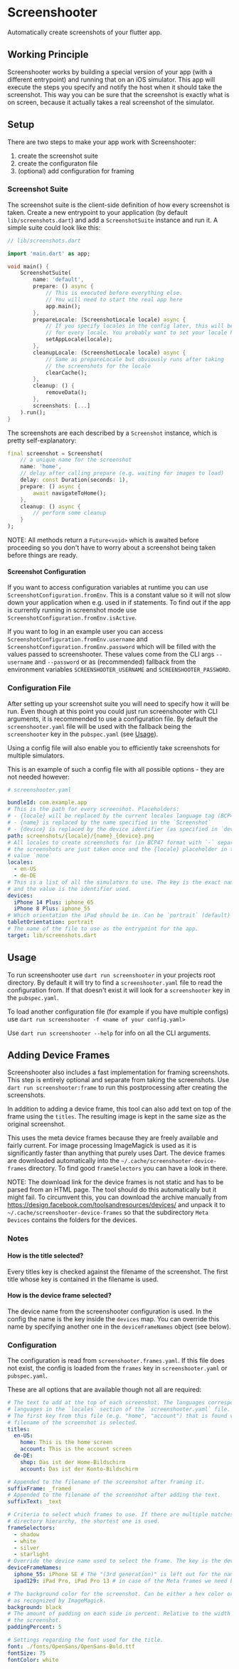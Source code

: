 # Screenshooter

Automatically create screenshots of your flutter app.

## Working Principle

Screenshooter works by building a special version of your app (with a different entrypoint) and running that on an iOS simulator. This app will execute the steps you specify and notify the host when it should take the screenshot. This way you can be sure that the screenshot is exactly what is on screen, because it actually takes a real screenshot of the simulator.

## Setup

There are two steps to make your app work with Screenshooter:

1. create the screenshot suite
2. create the configuraton file
3. (optional) add configuration for framing

### Screenshot Suite

The screenshot suite is the client-side definition of how every screenshot is taken. Create a new entrypoint to your application (by default `lib/screenshots.dart`) and add a `ScreenshotSuite` instance and run it. A simple suite could look like this:

```dart
// lib/screenshots.dart

import 'main.dart' as app;

void main() {
    ScreenshotSuite(
        name: 'default',
        prepare: () async {
            // This is executed before everything else.
            // You will need to start the real app here
            app.main();
        },
        prepareLocale: (ScreenshotLocale locale) async {
            // If you specify locales in the config later, this will be called
            // for every locale. You probably want to set your locale here
            setAppLocale(locale); 
        },
        cleanupLocale: (ScreenshotLocale locale) async {
            // Same as prepareLocale but obviously runs after taking 
            // the screenshots for the locale
            clearCache();
        },
        cleanup: () {
            removeData();
        },
        screenshots: [...]
    ).run();
}
```

The screenshots are each described by a `Screenshot` instance, which is pretty self-explanatory:

```dart
final screenshot = Screenshot(
    // a unique name for the screenshot
    name: 'home',
    // delay after calling prepare (e.g. waiting for images to load)
    delay: const Duration(seconds: 1),
    prepare: () async {
        await navigateToHome();
    },
    cleanup: () async {
        // perform some cleanup
    }
);
```

NOTE: All methods return a `Future<void>` which is awaited before proceeding so you don't have to worry about a screenshot being taken before things are ready.

#### Screenshot Configuration

If you want to access configuration variables at runtime you can use `ScreenshotConfiguration.fromEnv`. This is a constant value so it will not slow down your application when e.g. used in if statements.
To find out if the app is currently running in screenshot mode use `ScreenshotConfiguration.fromEnv.isActive`.

If you want to log in an example user you can access `ScreenshotConfiguration.fromEnv.username` and `ScreenshotConfiguration.fromEnv.password` which will be filled with the values passed to screenshooter. These values come from the CLI args `--username` and `--password` or as (recommended) fallback from the environment variables `SCREENSHOOTER_USERNAME` and `SCREENSHOOTER_PASSWORD`.

### Configuration File

After setting up your screenshot suite you will need to specify how it will be run. Even though at this point you could just run screenshooter with CLI arguments, it is recommended to use a configuration file. By default the `screenshooter.yaml` file will be used with the fallback being the `screenshooter` key in the `pubspec.yaml` (see [Usage](#usage)).

Using a config file will also enable you to efficiently take screenshots for multiple simulators.

This is an example of such a config file with all possible options - they are not needed however:

```yaml
# screenshooter.yaml

bundleId: com.example.app
# This is the path for every screenshot. Placeholders:
# - {locale} will be replaced by the current locales language tag (BCP47)
# - {name} is replaced by the name specified in the `Screenshot`
# - {device} is replaced by the device identifier (as specified in `devices`)
path: screenshots/{locale}/{name}_{device}.png
# All locales to create screenshots for (in BCP47 format with `-` separators). If you omit this
# the screenshots are just taken once and the {locale} placeholder in the `path` will have the
# value `none`
locales:
  - en-US
  - de-DE
# This is a list of all the simulators to use. The key is the exact name of the iOS Simulator
# and the value is the identifier used.
devices:
  iPhone 14 Plus: iphone_65
  iPhone 8 Plus: iphone_55
# Which orientation the iPad should be in. Can be `portrait` (default) or `landscape`.
tabletOrientation: portrait
# The name of the file to use as the entrypoint for the app.
target: lib/screenshots.dart
```

## Usage

To run screenshooter use `dart run screenshooter` in your projects root directory. By default it will try to find a `screenshooter.yaml` file to read the configuration from. If that doesn't exist it will look for a `screenshooter` key in the `pubspec.yaml`.

To load another configuration file (for example if you have multiple configs) use `dart run screenshooter -f <name of your config.yaml>`

Use `dart run screenshooter --help` for info on all the CLI arguments.

## Adding Device Frames

Screenshooter also includes a fast implementation for framing screenshots. This step is entirely optional and separate from taking the screenshots. Use `dart run screenshooter:frame` to run this postprocessing after creating the screenshots.

In addition to adding a device frame, this tool can also add text on top of the frame using the `titles`. The resulting image is kept in the same size as the original screenshot.

This uses the meta device frames because they are freely available and fairly current. For image processing ImageMagick is used as it is significantly faster than anything that purely uses Dart. The device frames are downloaded automatically into the `~/.cache/screenshooter-device-frames` directory. To find good `frameSelectors` you can have a look in there.

NOTE: The download link for the device frames is not static and has to be parsed from an HTML page. The tool should do this automatically but it might fail. To circumvent this, you can download the archive manually from <https://design.facebook.com/toolsandresources/devices/> and unpack it to `~/.cache/screenshooter-device-frames` so that the subdirectory `Meta Devices` contains the folders for the devices.

### Notes

#### How is the title selected?

Every titles key is checked against the filename of the screenshot. The first title whose key is contained in the filename is used.

#### How is the device frame selected?

The device name from the screenshooter configuration is used. In the config the name is the key inside the `devices` map. You can override this name by specifying another one in the `deviceFrameNames` object (see below).

### Configuration

The configuration is read from `screenshooter.frames.yaml`. If this file does not exist, the config is loaded from the `frames` key in `screenshooter.yaml` or `pubspec.yaml`.

These are all options that are available though not all are required:

```yaml
# The text to add at the top of each screenshot. The languages correspond to the
# languages in the `locales` section of the `screenshooter.yaml` file.
# The first key from this file (e.g. "home", "account") that is found verbatim in the
# filename of the screenshot is selected.
titles:
  en-US:
    home: This is the home screen
    account: This is the account screen
  de-DE:
    shop: Das ist der Home-Bildschirm
    account: Das ist der Konto-Bildschirm

# Appended to the filename of the screenshot after framing it.
suffixFrame: _framed
# Appended to the filename of the screenshot after adding the text.
suffixText: _text

# Criteria to select which frames to use. If there are multiple matches in one level in the
# directory hierarchy, the shortest one is used.
frameSelectors:
  - shadow
  - white
  - silver
  - starlight
# Override the device name used to select the frame. The key is the device identifier from the screenshooter configuration. The value is the name to use for finding a matching frame instead of the simulator name.
deviceFrameNames:
  iphone_55: iPhone SE # The "(3rd generation)" is left out for the name of the frame
  ipad129: iPad Pro, iPad Pro 13 # in case of the Meta frames we need both as they are on different folder levels

# The background color for the screenshot. Can be either a hex color or a color name
# as recognized by ImageMagick.
background: black
# The amount of padding on each side in percent. Relative to the width of
# the screenshot.
paddingPercent: 5

# Settings regarding the font used for the title.
font: ./fonts/OpenSans/OpenSans-Bold.ttf
fontSize: 75
fontColor: white
```
